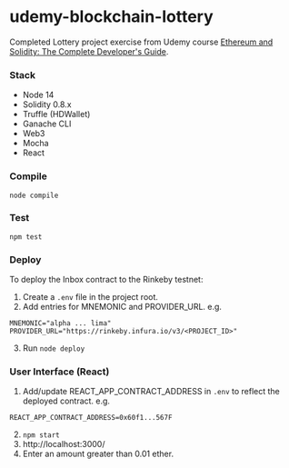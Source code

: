 # udemy-blockchain-lottery

Completed Lottery project exercise from Udemy course [Ethereum and Solidity: The Complete Developer's Guide](https://www.udemy.com/course/ethereum-and-solidity-the-complete-developers-guide/).

### Stack
* Node 14
* Solidity 0.8.x
* Truffle (HDWallet)
* Ganache CLI
* Web3
* Mocha
* React

### Compile
`node compile`

### Test
`npm test`

### Deploy

To deploy the Inbox contract to the Rinkeby testnet:
1. Create a `.env` file in the project root.
2. Add entries for MNEMONIC and PROVIDER_URL. e.g. 
```
MNEMONIC="alpha ... lima"
PROVIDER_URL="https://rinkeby.infura.io/v3/<PROJECT_ID>"
```
3. Run `node deploy`

### User Interface (React)

1. Add/update REACT_APP_CONTRACT_ADDRESS in `.env` to reflect the deployed contract. e.g.
```
REACT_APP_CONTRACT_ADDRESS=0x60f1...567F
```
2. `npm start`
3. http://localhost:3000/
4. Enter an amount greater than 0.01 ether.
